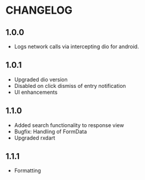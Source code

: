 # CHANGELOG

## 1.0.0

- Logs network calls via intercepting dio for android.

## 1.0.1

- Upgraded dio version
- Disabled on click dismiss of entry notification
- UI enhancements

## 1.1.0

- Added search functionality to response view
- Bugfix: Handling of FormData
- Upgraded rxdart

## 1.1.1

- Formatting
